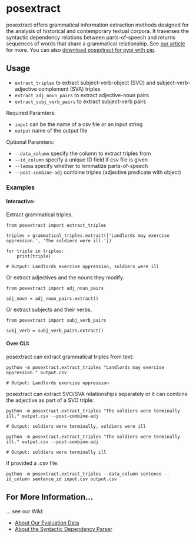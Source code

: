 # posextract
posextract offers grammatical information extraction methods designed for the analysis of historical and contemporary textual corpora. It traverses the syntactic dependency relations between parts-of-speech and returns sequences of words that share a grammatical relationship. See [our article]() for more. You can also [download posextract for pypi with pip](https://pypi.org/project/posextract/). 

## Usage

- `extract_triples` to extract subject-verb-object (SVO) and subject-verb-adjective complement (SVA) triples
- `extract_adj_noun_pairs` to extract adjective-noun pairs
- `extract_subj_verb_pairs` to extract subject-verb pairs

Required Paramters: 

- `input` can be the name of a csv file or an input string
- `output` name of the output file

Optional Paramters: 
- `--data_column` specify the column to extract triples from
- `--id_column` specify a unique ID field if csv file is given
- `--lemma` specify whether to lemmatize parts-of-speech
- `--post-combine-adj` combine triples (adjective predicate with object)

### Examples

#### Interactive: 

Extract grammatical triples.

```
from posextract import extract_triples

triples = grammatical_triples.extract(['Landlords may exercise oppression.', 'The soldiers were ill.'])

for triple in triples:
    print(triple)

# Output: Landlords exercise oppression, soldiers were ill
```

Or extract adjectives and the nouns they modify. 

```
from posextract import adj_noun_pairs

adj_noun = adj_noun_pairs.extract()
```

Or extract subjects and their verbs. 

```
from posextract import subj_verb_pairs

subj_verb = subj_verb_pairs.extract()
```

#### Over CLI: 

posextract can extract grammatical triples from text: 

```
python -m posextract.extract_triples "Landlords may exercise oppression." output.csv

# Output: Landlords exercise oppression
```

posextract can extract SVO/SVA relationships separately or it can combine the adjective as part of a SVO triple:

```
python -m posextract.extract_triples "The soldiers were terminally ill." output.csv --post-combine-adj

# Output: soldiers were terminally, soldiers were ill 
```

```
python -m posextract.extract_triples "The soldiers were terminally ill." output.csv --post-combine-adj

# Output: soldiers were terminally ill
```

If provided a .csv file: 

```
python -m posextract.extract_triples --data_column sentence --id_column sentence_id input.csv output.csv
```

## For More Information...
... see our Wiki: 
- [About Our Evaluation Data](https://github.com/stephbuon/posextract/wiki/Evaluation-Data-Sets)
- [About the Syntactic Dependency Parser](https://github.com/stephbuon/posextract/wiki/Our-Application-of-spaCy-NLP)
